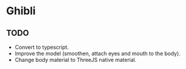 # Ghibli

## TODO

- Convert to typescript.
- Improve the model (smoothen, attach eyes and mouth to the body).
- Change body material to ThreeJS native material.
